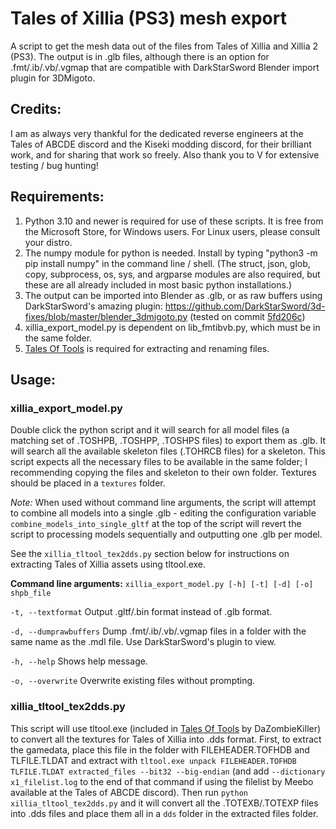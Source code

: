 # Tales of Xillia (PS3) mesh export
A script to get the mesh data out of the files from Tales of Xillia and Xillia 2 (PS3).  The output is in .glb files, although there is an option for .fmt/.ib/.vb/.vgmap that are compatible with DarkStarSword Blender import plugin for 3DMigoto.

## Credits:
I am as always very thankful for the dedicated reverse engineers at the Tales of ABCDE discord and the Kiseki modding discord, for their brilliant work, and for sharing that work so freely.  Also thank you to V for extensive testing / bug hunting!

## Requirements:
1. Python 3.10 and newer is required for use of these scripts.  It is free from the Microsoft Store, for Windows users.  For Linux users, please consult your distro.
2. The numpy module for python is needed.  Install by typing "python3 -m pip install numpy" in the command line / shell.  (The struct, json, glob, copy, subprocess, os, sys, and argparse modules are also required, but these are all already included in most basic python installations.)
3. The output can be imported into Blender as .glb, or as raw buffers using DarkStarSword's amazing plugin: https://github.com/DarkStarSword/3d-fixes/blob/master/blender_3dmigoto.py (tested on commit [5fd206c](https://raw.githubusercontent.com/DarkStarSword/3d-fixes/5fd206c52fb8c510727d1d3e4caeb95dac807fb2/blender_3dmigoto.py))
4. xillia_export_model.py is dependent on lib_fmtibvb.py, which must be in the same folder.
5. [Tales Of Tools](https://github.com/DaZombieKiller/TalesOfTools) is required for extracting and renaming files.

## Usage:
### xillia_export_model.py
Double click the python script and it will search for all model files (a matching set of .TOSHPB, .TOSHPP, .TOSHPS files) to export them as .glb.  It will search all the available skeleton files (.TOHRCB files) for a skeleton.  This script expects all the necessary files to be available in the same folder; I recommending copying the files and skeleton to their own folder.  Textures should be placed in a `textures` folder.

*Note:* When used without command line arguments, the script will attempt to combine all models into a single .glb - editing the configuration variable `combine_models_into_single_gltf` at the top of the script will revert the script to processing models sequentially and outputting one .glb per model.

See the `xillia_tltool_tex2dds.py` section below for instructions on extracting Tales of Xillia assets using tltool.exe.

**Command line arguments:**
`xillia_export_model.py [-h] [-t] [-d] [-o] shpb_file`

`-t, --textformat`
Output .gltf/.bin format instead of .glb format.

`-d, --dumprawbuffers`
Dump .fmt/.ib/.vb/.vgmap files in a folder with the same name as the .mdl file.  Use DarkStarSword's plugin to view.

`-h, --help`
Shows help message.

`-o, --overwrite`
Overwrite existing files without prompting.

### xillia_tltool_tex2dds.py
This script will use tltool.exe (included in [Tales Of Tools](https://github.com/DaZombieKiller/TalesOfTools) by DaZombieKiller) to convert all the textures for Tales of Xillia into .dds format.  First, to extract the gamedata, place this file in the folder with FILEHEADER.TOFHDB and TLFILE.TLDAT and extract with `tltool.exe unpack FILEHEADER.TOFHDB TLFILE.TLDAT extracted_files --bit32 --big-endian` (and add `--dictionary x1_filelist.log` to the end of that command if using the filelist by Meebo available at the Tales of ABCDE discord).  Then run `python xillia_tltool_tex2dds.py` and it will convert all the .TOTEXB/.TOTEXP files into .dds files and place them all in a `dds` folder in the extracted files folder.